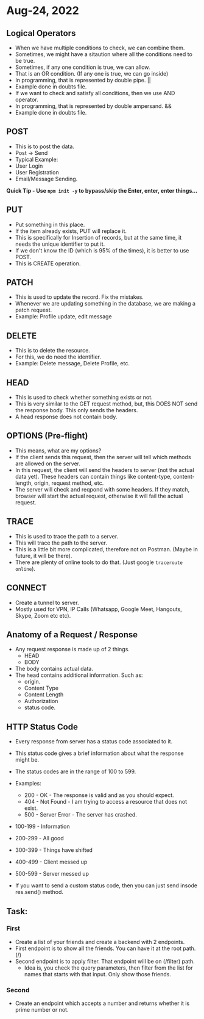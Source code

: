# Aug-24, 2022

## Logical Operators
- When we have multiple conditions to check, we can combine them.
- Sometimes, we might have a sitaution where all the conditions need to be true.
- Sometimes, if any one condition is true, we can allow.
- That is an OR condition. (If any one is true, we can go inside)
- In programming, that is represented by double pipe. ||
- Example done in doubts file.
- If we want to check and satisfy all conditions, then we use AND operator.
- In programming, that is represented by double ampersand. &&
- Example done in doubts file.


## POST
- This is to post the data.
- Post -> Send
- Typical Example:
- User Login
- User Registration
- Email/Message Sending.

**Quick Tip - Use `npm init -y` to bypass/skip the Enter, enter, enter things...**

## PUT
- Put something in this place.
- If the item already exists, PUT will replace it.
- This is specifically for Insertion of records, but at the same time, it needs the unique identifier to put it.
- If we don't know the ID (which is 95% of the times), it is better to use POST.
- This is CREATE operation.

## PATCH
- This is used to update the record. Fix the mistakes.
- Whenever we are updating something in the database, we are making a patch request.
- Example: Profile update, edit message

## DELETE
- This is to delete the resource.
- For this, we do need the identifier.
- Example: Delete message, Delete Profile, etc.

## HEAD
- This is used to check whether something exists or not.
- This is very similar to the GET request method, but, this DOES NOT send the response body. This only sends the headers.
- A head response does not contain body.


## OPTIONS (Pre-flight)
- This means, what are my options?
- If the client sends this request, then the server will tell which methods are allowed on the server.
- In this request, the client will send the headers to server (not the actual data yet). These headers can contain things like content-type, content-length, origin, request method, etc.
- The server will check and reqpond with some headers. If they match, browser will start the actual request, otherwise it will fail the actual request.


## TRACE
- This is used to trace the path to a server.
- This will trace the path to the server.
- This is a little bit more complicated, therefore not on Postman. (Maybe in future, it will be there).
- There are plenty of online tools to do that. (Just google `traceroute online`).


## CONNECT
- Create a tunnel to server.
- Mostly used for VPN, IP Calls (Whatsapp, Google Meet, Hangouts, Skype, Zoom etc etc).


## Anatomy of a Request / Response
- Any request response is made up of 2 things.
  - HEAD
  - BODY
- The body contains actual data.
- The head contains additional information. Such as:
  - origin.
  - Content Type
  - Content Length
  - Authorization
  - status code.


## HTTP Status Code
- Every response from server has a status code associated to it.
- This status code gives a brief information about what the response might be.
- The status codes are in the range of 100 to 599.
- Examples:
  - 200 - OK - The response is valid and as you should expect.
  - 404 - Not Found - I am trying to access a resource that does not exist.
  - 500 - Server Error - The server has crashed.

- 100-199 - Information
- 200-299 - All good
- 300-399 - Things have shifted
- 400-499 - Client messed up
- 500-599 - Server messed up

- If you want to send a custom status code, then you can just send insode res.send() method.


## Task:
### First
- Create a list of your friends and create a backend with 2 endpoints.
- First endpoint is to show all the friends. You can have it at the root path. (/)
- Second endpoint is to apply filter. That endpoint will be on (/filter) path.
  - Idea is, you check the query parameters, then filter from the list for names that starts with that input. Only show those friends.

### Second
- Create an endpoint which accepts a number and returns whether it is prime number or not.